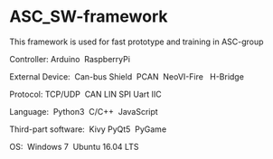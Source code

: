 # ASC_SW-framework
This framework is used for fast prototype and training in ASC-group

Controller: 
  Arduino
  RaspberryPi

External Device:
  Can-bus Shield
  PCAN
  NeoVI-Fire
  
  H-Bridge
  
    
Protocol:
  TCP/UDP
  CAN
  LIN
  SPI
  Uart
  IIC
  
Language:
  Python3
  C/C++
  JavaScript
 
Third-part software:
  Kivy
  PyQt5
  PyGame
  
OS:
  Windows 7
  Ubuntu 16.04 LTS
  

  
